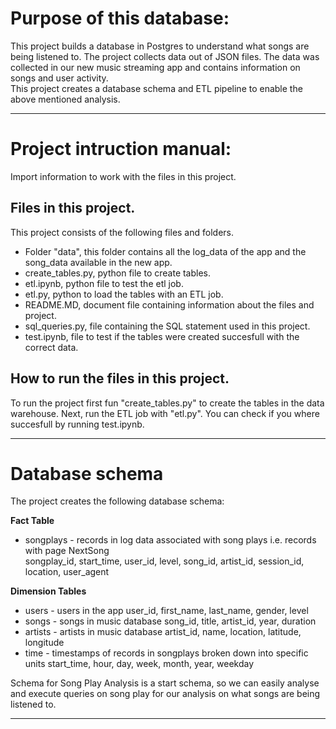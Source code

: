 
# Purpose of this database:

This project builds a database in Postgres to understand what songs are being listened to. The project collects data out of JSON files. The data was collected in our new music streaming app and contains information on songs and user activity.  
This project creates a database schema and ETL pipeline to enable the above mentioned analysis. 

***

# Project intruction manual:

Import information to work with the files in this project.

## Files in this project.

This project consists of the following files and folders. 

- Folder "data", this folder contains all the log_data of the app and the song_data available in the new app. 
- create_tables.py, python file to create tables.
- etl.ipynb, python file to test the etl job.
- etl.py, python to load the tables with an ETL job.
- README.MD, document file containing information about the files and project.
- sql_queries.py, file containing the SQL statement used in this project.
- test.ipynb, file to test if the tables were created succesfull with the correct data. 

## How to run the files in this project.

To run the project first fun "create_tables.py" to create the tables in the data warehouse. Next, run the ETL job with "etl.py". You can check if you where succesfull by running test.ipynb.

***

# Database schema

The project creates the following database schema:

**Fact Table**
- songplays - records in log data associated with song plays i.e. records with page NextSong <br>
        songplay_id, start_time, user_id, level, song_id, artist_id, session_id, location, user_agent

**Dimension Tables**

- users - users in the app
        user_id, first_name, last_name, gender, level
- songs - songs in music database
        song_id, title, artist_id, year, duration
- artists - artists in music database
        artist_id, name, location, latitude, longitude
- time - timestamps of records in songplays broken down into specific units
        start_time, hour, day, week, month, year, weekday

Schema for Song Play Analysis is a start schema, so we can easily analyse and execute queries on song play for our analysis on what songs are being listened to. 

***



